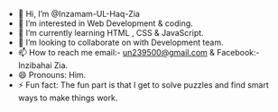 - 👋 Hi, I’m @Inzamam-UL-Haq-Zia
- 👀 I’m interested in Web Development & coding.
- 🌱 I’m currently learning HTML , CSS & JavaScript.
- 💞️ I’m looking to collaborate on with Development team.
- 📫 How to reach me email:- un239500@gmail.com & Facebook:- Inzibahai Zia.
- 😄 Pronouns: Him.
- ⚡ Fun fact: The fun part is that I get to solve puzzles and find smart ways to make things work. 

<!---
Inzamam-UL-Haq-Zia/Inzamam-UL-Haq-Zia is a ✨ special ✨ repository because its `README.md` (this file) appears on your GitHub profile.
You can click the Preview link to take a look at your changes.
--->
